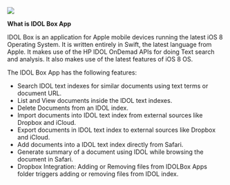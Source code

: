 
<img src="https://travis-ci.org/twopisoft/idolbox.svg?branch=master">

**What is IDOL Box App**

IDOL Box is an application for Apple mobile devices running the latest iOS 8 Operating System. It is written entirely in Swift, the latest language from Apple. It makes use of the HP IDOL OnDemad APIs for doing Text search and analysis. It also makes use of the latest features of iOS 8 OS.

The IDOL Box App has the following features:

* Search IDOL text indexes for similar documents using text terms or document URL.
* List and View documents inside the IDOL text indexes.
* Delete Documents from an IDOL index.
* Import documents into IDOL text index from external sources like Dropbox and iCloud.
* Export documents in IDOL text index to external sources like Dropbox and iCloud.
* Add documents into a IDOL text index directly from Safari.
* Generate summary of a document using IDOL while browsing the document in Safari.
* Dropbox Integration: Adding or Removing files from IDOLBox Apps folder triggers adding or removing files from IDOL index.